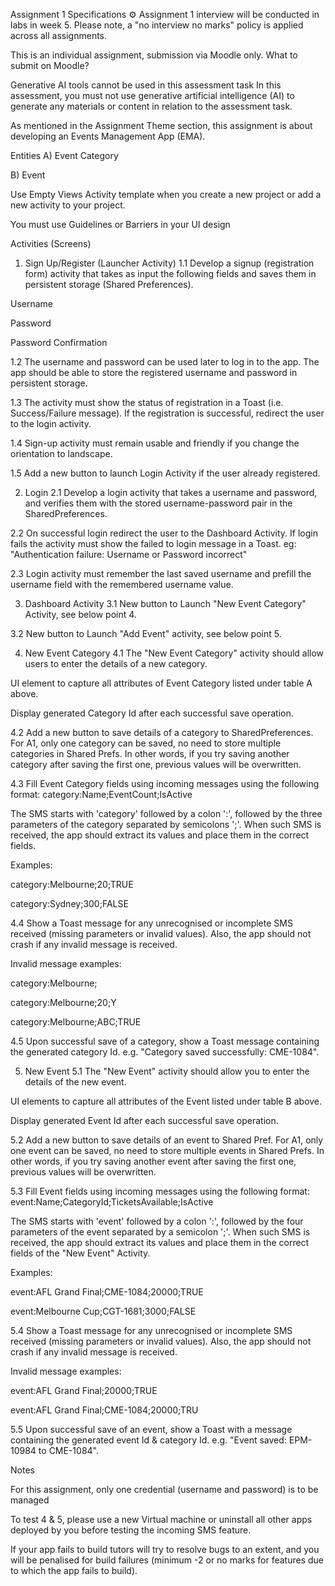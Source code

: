 Assignment 1 Specifications ⚙️
Assignment 1 interview will be conducted in labs in week 5. Please note, a "no interview no marks" policy is applied across all assignments.

This is an individual assignment, submission via Moodle only. What to submit on Moodle?

Generative AI tools cannot be used in this assessment task
In this assessment, you must not use generative artificial intelligence (AI) to generate any materials or content in relation to the assessment task.

As mentioned in the Assignment Theme section, this assignment is about developing an Events Management App (EMA). 

Entities
A) Event Category


B) Event 


Use Empty Views Activity template when you create a new project or add a new activity to your project.

You must use Guidelines or Barriers in your UI design

Activities (Screens)
1) Sign Up/Register (Launcher Activity)
1.1 Develop a signup (registration form) activity that takes as input the following fields and saves them in persistent storage (Shared Preferences).

Username

Password

Password Confirmation

1.2 The username and password can be used later to log in to the app. The app should be able to store the registered username and password in persistent storage.

1.3 The activity must show the status of registration in a Toast (i.e. Success/Failure message). If the registration is successful, redirect the user to the login activity.

1.4 Sign-up activity must remain usable and friendly if you change the orientation to landscape.

1.5 Add a new button to launch Login Activity if the user already registered.

2) Login
2.1 Develop a login activity that takes a username and password, and verifies them with the stored username-password pair in the SharedPreferences.

2.2 On successful login redirect the user to the Dashboard Activity. If login fails the activity must show the failed to login message in a Toast. eg: "Authentication failure: Username or Password incorrect"

2.3 Login activity must remember the last saved username and prefill the username field with the remembered username value.


3) Dashboard Activity
3.1 New button to Launch "New Event Category" Activity, see below point 4.

3.2 New button to Launch "Add Event" activity, see below point 5.

4) New Event Category
4.1 The "New Event Category" activity should allow users to enter the details of a new category.

UI element to capture all attributes of Event Category listed under table A above.

Display generated Category Id after each successful save operation.

4.2 Add a new button to save details of a category to SharedPreferences. For A1, only one category can be saved, no need to store multiple categories in Shared Prefs. In other words, if you try saving another category after saving the first one, previous values will be overwritten.

4.3 Fill Event Category fields using incoming messages using the following format: category:Name;EventCount;IsActive

The SMS starts with 'category' followed by a colon ':', followed by the three parameters of the category separated by semicolons ';'. When such SMS is received, the app should extract its values and place them in the correct fields.

Examples:

category:Melbourne;20;TRUE

category:Sydney;300;FALSE

4.4 Show a Toast message for any unrecognised or incomplete SMS received (missing parameters or invalid values). Also, the app should not crash if any invalid message is received. 

Invalid message examples:

category:Melbourne;

category:Melbourne;20;Y

category:Melbourne;ABC;TRUE

4.5 Upon successful save of a category, show a Toast message containing the generated category Id. e.g. "Category saved successfully: CME-1084".


5) New Event
5.1 The "New Event" activity should allow you to enter the details of the new event.

UI elements to capture all attributes of the Event listed under table B above.

Display generated Event Id after each successful save operation.

5.2 Add a new button to save details of an event to Shared Pref. For A1, only one event can be saved, no need to store multiple events in Shared Prefs. In other words, if you try saving another event after saving the first one, previous values will be overwritten.

5.3 Fill Event fields using incoming messages using the following format: event:Name;CategoryId;TicketsAvailable;IsActive

The SMS starts with 'event' followed by a colon ':', followed by the four parameters of the event separated by a semicolon ';'. When such SMS is received, the app should extract its values and place them in the correct fields of the "New Event" Activity.

Examples: 

event:AFL Grand Final;CME-1084;20000;TRUE

event:Melbourne Cup;CGT-1681;3000;FALSE

5.4 Show a Toast message for any unrecognised or incomplete SMS received (missing parameters or invalid values). Also, the app should not crash if any invalid message is received.

Invalid message examples:

event:AFL Grand Final;20000;TRUE

event:AFL Grand Final;CME-1084;20000;TRU

5.5 Upon successful save of an event, show a Toast with a message containing the generated event Id & category Id. e.g. "Event saved: EPM-10984 to CME-1084".

Notes

For this assignment, only one credential (username and password) is to be managed

To test 4 & 5, please use a new Virtual machine or uninstall all other apps deployed by you before testing the incoming SMS feature.

If your app fails to build tutors will try to resolve bugs to an extent, and you will be penalised for build failures (minimum -2 or no marks for features due to which the app fails to build).
